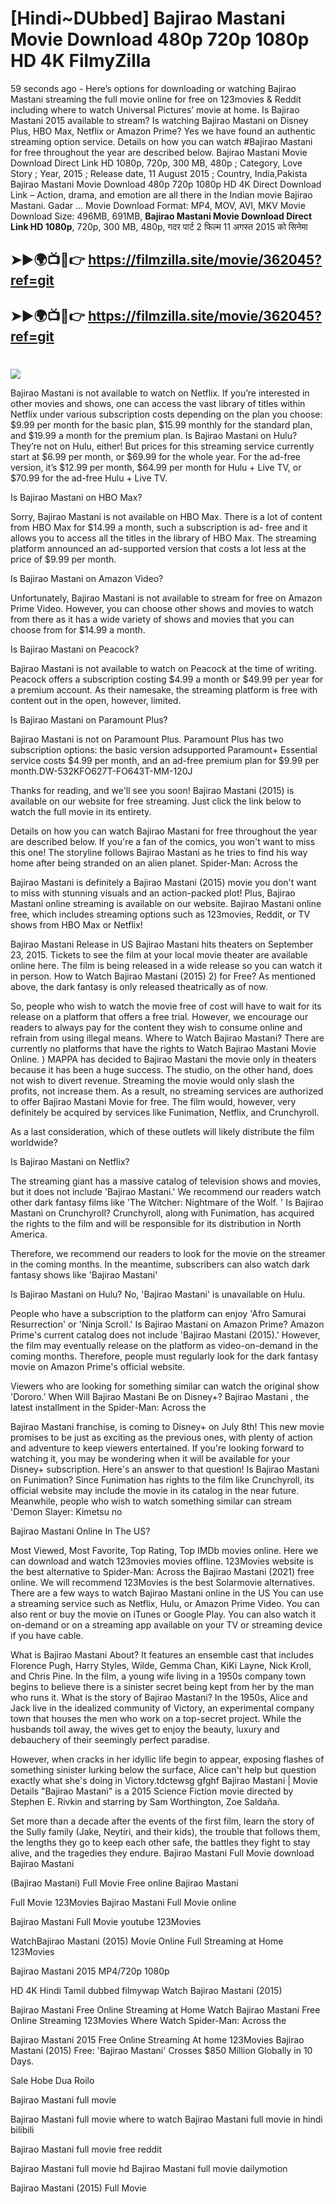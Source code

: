 # [Hindi~DUbbed] Bajirao Mastani Movie Download 480p 720p 1080p HD 4K FilmyZilla


59 seconds ago - Here’s options for downloading or watching Bajirao Mastani streaming the full movie online for free on 123movies & Reddit including where to watch Universal Pictures’ movie at home. Is Bajirao Mastani 2015 available to stream? Is watching Bajirao Mastani on Disney Plus, HBO Max, Netflix or Amazon Prime? Yes we have found an authentic streaming option service. Details on how you can watch #Bajirao Mastani for free throughout the year are described below. Bajirao Mastani Movie Download Direct Link HD 1080p, 720p, 300 MB, 480p ; Category, Love Story ; Year, 2015 ; Release date, 11 August 2015 ; Country, India,Pakista Bajirao Mastani Movie Download 480p 720p 1080p HD 4K Direct Download Link – Action, drama, and emotion are all there in the Indian movie Bajirao Mastani. Gadar ...
Movie Download Format: MP4, MOV, AVI, MKV
Movie Download Size: 496MB, 691MB, **Bajirao Mastani Movie Download Direct Link HD 1080p**, 720p, 300 MB, 480p, गदर पार्ट 2 फिल्म 11 अगस्त 2015 को सिनेमा

## ➤►🌍📺📱👉   https://filmzilla.site/movie/362045?ref=git

## ➤►🌍📺📱👉   https://filmzilla.site/movie/362045?ref=git

#

<img src="https://image.tmdb.org/t/p/w780//3AzXdOm4Ul4Q9rmge4Otu5hcXZ1.jpg" />

Bajirao Mastani is not available to watch on Netflix. If you’re interested in other movies and shows, one can access the vast library of titles within Netflix under various subscription costs depending on the plan you choose: $9.99 per month for the basic plan, $15.99 monthly for the standard plan, and $19.99 a month for the premium plan. Is Bajirao Mastani on Hulu? They’re not on Hulu, either! But prices for this streaming service currently start at $6.99 per month, or $69.99 for the whole year. For the ad-free version, it’s $12.99 per month, $64.99 per month for Hulu + Live TV, or $70.99 for the ad-free Hulu + Live TV.

Is Bajirao Mastani on HBO Max?

Sorry, Bajirao Mastani is not available on HBO Max. There is a lot of content from HBO Max for $14.99 a month, such a subscription is ad- free and it allows you to access all the titles in the library of HBO Max. The streaming platform announced an ad-supported version that costs a lot less at the price of $9.99 per month.

Is Bajirao Mastani on Amazon Video?

Unfortunately, Bajirao Mastani is not available to stream for free on Amazon Prime Video. However, you can choose other shows and movies to watch from there as it has a wide variety of shows and movies that you can choose from for $14.99 a month.

Is Bajirao Mastani on Peacock?

Bajirao Mastani is not available to watch on Peacock at the time of writing. Peacock offers a subscription costing $4.99 a month or $49.99 per year for a premium account. As their namesake, the streaming platform is free with content out in the open, however, limited.

Is Bajirao Mastani on Paramount Plus?

Bajirao Mastani is not on Paramount Plus. Paramount Plus has two subscription options: the basic version adsupported Paramount+ Essential service costs $4.99 per month, and an ad-free premium plan for $9.99 per month.DW-532KFO627T-FO643T-MM-120J

Thanks for reading, and we'll see you soon! Bajirao Mastani (2015) is available on our website for free streaming. Just click the link below to watch the full movie in its entirety.

Details on how you can watch Bajirao Mastani for free throughout the year are described below. If you're a fan of the comics, you won't want to miss this one! The storyline follows Bajirao Mastani as he tries to find his way home after being stranded on an alien planet. Spider-Man: Across the

Bajirao Mastani is definitely a Bajirao Mastani (2015) movie you don't want to miss with stunning visuals and an action-packed plot! Plus, Bajirao Mastani online streaming is available on our website. Bajirao Mastani online free, which includes streaming options such as 123movies, Reddit, or TV shows from HBO Max or Netflix!

Bajirao Mastani Release in US Bajirao Mastani hits theaters on September 23, 2015. Tickets to see the film at your local movie theater are available online here. The film is being released in a wide release so you can watch it in person. How to Watch Bajirao Mastani (2015) 2) for Free? As mentioned above, the dark fantasy is only released theatrically as of now.

So, people who wish to watch the movie free of cost will have to wait for its release on a platform that offers a free trial. However, we encourage our readers to always pay for the content they wish to consume online and refrain from using illegal means. Where to Watch Bajirao Mastani? There are currently no platforms that have the rights to Watch Bajirao Mastani Movie Online. ) MAPPA has decided to Bajirao Mastani the movie only in theaters because it has been a huge success. The studio, on the other hand, does not wish to divert revenue. Streaming the movie would only slash the profits, not increase them. As a result, no streaming services are authorized to offer Bajirao Mastani Movie for free. The film would, however, very definitely be acquired by services like Funimation, Netflix, and Crunchyroll.

As a last consideration, which of these outlets will likely distribute the film worldwide?

Is Bajirao Mastani on Netflix?

The streaming giant has a massive catalog of television shows and movies, but it does not include 'Bajirao Mastani.' We recommend our readers watch other dark fantasy films like 'The Witcher: Nightmare of the Wolf. ' Is Bajirao Mastani on Crunchyroll? Crunchyroll, along with Funimation, has acquired the rights to the film and will be responsible for its distribution in North America.

Therefore, we recommend our readers to look for the movie on the streamer in the coming months. In the meantime, subscribers can also watch dark fantasy shows like 'Bajirao Mastani'

Is Bajirao Mastani on Hulu? No, 'Bajirao Mastani' is unavailable on Hulu.

People who have a subscription to the platform can enjoy 'Afro Samurai Resurrection' or 'Ninja Scroll.' Is Bajirao Mastani on Amazon Prime? Amazon Prime's current catalog does not include 'Bajirao Mastani (2015).' However, the film may eventually release on the platform as video-on-demand in the coming months. Therefore, people must regularly look for the dark fantasy movie on Amazon Prime's official website.

Viewers who are looking for something similar can watch the original show 'Dororo.' When Will Bajirao Mastani Be on Disney+? Bajirao Mastani , the latest installment in the Spider-Man: Across the

Bajirao Mastani franchise, is coming to Disney+ on July 8th! This new movie promises to be just as exciting as the previous ones, with plenty of action and adventure to keep viewers entertained. If you're looking forward to watching it, you may be wondering when it will be available for your Disney+ subscription. Here's an answer to that question! Is Bajirao Mastani on Funimation? Since Funimation has rights to the film like Crunchyroll, its official website may include the movie in its catalog in the near future. Meanwhile, people who wish to watch something similar can stream 'Demon Slayer: Kimetsu no

Bajirao Mastani Online In The US?

Most Viewed, Most Favorite, Top Rating, Top IMDb movies online. Here we can download and watch 123movies movies offline. 123Movies website is the best alternative to Spider-Man: Across the Bajirao Mastani (2021) free online. We will recommend 123Movies is the best Solarmovie alternatives. There are a few ways to watch Bajirao Mastani online in the US You can use a streaming service such as Netflix, Hulu, or Amazon Prime Video. You can also rent or buy the movie on iTunes or Google Play. You can also watch it on-demand or on a streaming app available on your TV or streaming device if you have cable.

What is Bajirao Mastani About? It features an ensemble cast that includes Florence Pugh, Harry Styles, Wilde, Gemma Chan, KiKi Layne, Nick Kroll, and Chris Pine. In the film, a young wife living in a 1950s company town begins to believe there is a sinister secret being kept from her by the man who runs it. What is the story of Bajirao Mastani? In the 1950s, Alice and Jack live in the idealized community of Victory, an experimental company town that houses the men who work on a top-secret project. While the husbands toil away, the wives get to enjoy the beauty, luxury and debauchery of their seemingly perfect paradise.

However, when cracks in her idyllic life begin to appear, exposing flashes of something sinister lurking below the surface, Alice can't help but question exactly what she's doing in Victory.tdctewsg gfghf Bajirao Mastani | Movie Details "Bajirao Mastani" is a 2015 Science Fiction movie directed by Stephen E. Rivkin and starring by Sam Worthington, Zoe Saldaña.

Set more than a decade after the events of the first film, learn the story of the Sully family (Jake, Neytiri, and their kids), the trouble that follows them, the lengths they go to keep each other safe, the battles they fight to stay alive, and the tragedies they endure. Bajirao Mastani Full Movie download Bajirao Mastani

(Bajirao Mastani) Full Movie Free online Bajirao Mastani

Full Movie 123Movies Bajirao Mastani Full Movie online

Bajirao Mastani Full Movie youtube 123Movies

WatchBajirao Mastani (2015) Movie Online Full Streaming at Home 123Movies

Bajirao Mastani 2015 MP4/720p 1080p

HD 4K Hindi Tamil dubbed filmywap Watch Bajirao Mastani (2015)

Bajirao Mastani Free Online Streaming at Home Watch Bajirao Mastani Free Online Streaming 123Movies Where Watch Spider-Man: Across the

Bajirao Mastani 2015 Free Online Streaming At home 123Movies Bajirao Mastani (2015) Free: 'Bajirao Mastani' Crosses $850 Million Globally in 10 Days.

Sale Hobe Dua Roilo

Bajirao Mastani full movie

Bajirao Mastani full movie where to watch Bajirao Mastani full movie in hindi bilibili

Bajirao Mastani full movie free reddit

Bajirao Mastani full movie hd Bajirao Mastani full movie dailymotion

Bajirao Mastani (2015) Full Movie